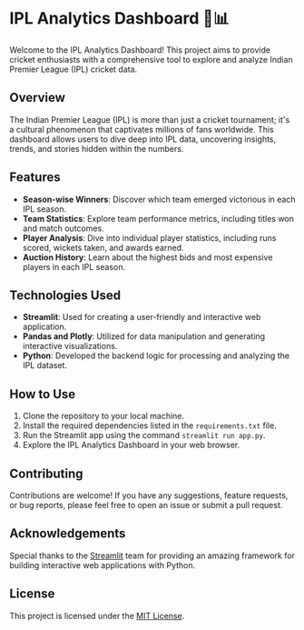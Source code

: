 # IPL Analytics Dashboard 🏏📊

Welcome to the IPL Analytics Dashboard! This project aims to provide cricket enthusiasts with a comprehensive tool to explore and analyze Indian Premier League (IPL) cricket data.

## Overview

The Indian Premier League (IPL) is more than just a cricket tournament; it's a cultural phenomenon that captivates millions of fans worldwide. This dashboard allows users to dive deep into IPL data, uncovering insights, trends, and stories hidden within the numbers.

## Features

- **Season-wise Winners**: Discover which team emerged victorious in each IPL season.
- **Team Statistics**: Explore team performance metrics, including titles won and match outcomes.
- **Player Analysis**: Dive into individual player statistics, including runs scored, wickets taken, and awards earned.
- **Auction History**: Learn about the highest bids and most expensive players in each IPL season.

## Technologies Used

- **Streamlit**: Used for creating a user-friendly and interactive web application.
- **Pandas and Plotly**: Utilized for data manipulation and generating interactive visualizations.
- **Python**: Developed the backend logic for processing and analyzing the IPL dataset.

## How to Use

1. Clone the repository to your local machine.
2. Install the required dependencies listed in the `requirements.txt` file.
3. Run the Streamlit app using the command `streamlit run app.py`.
4. Explore the IPL Analytics Dashboard in your web browser.

## Contributing

Contributions are welcome! If you have any suggestions, feature requests, or bug reports, please feel free to open an issue or submit a pull request.

## Acknowledgements

Special thanks to the [Streamlit](https://streamlit.io/) team for providing an amazing framework for building interactive web applications with Python.

## License

This project is licensed under the [MIT License](LICENSE).
